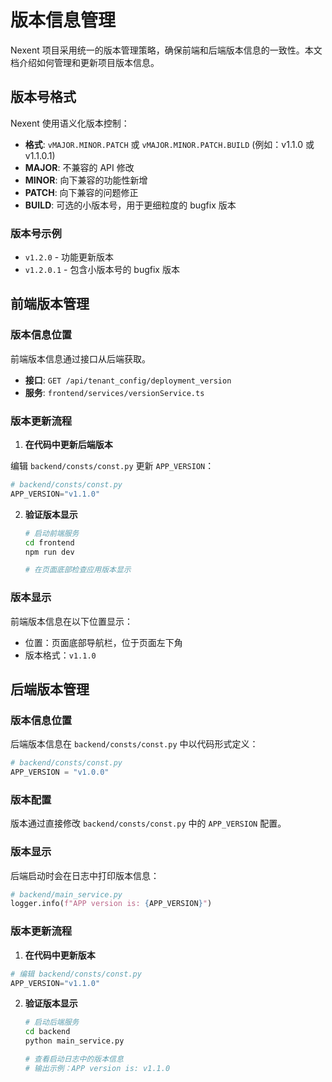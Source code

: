# 版本信息管理

Nexent 项目采用统一的版本管理策略，确保前端和后端版本信息的一致性。本文档介绍如何管理和更新项目版本信息。

## 版本号格式

Nexent 使用语义化版本控制：

- **格式**: `vMAJOR.MINOR.PATCH` 或 `vMAJOR.MINOR.PATCH.BUILD` (例如：v1.1.0 或 v1.1.0.1)
- **MAJOR**: 不兼容的 API 修改
- **MINOR**: 向下兼容的功能性新增
- **PATCH**: 向下兼容的问题修正
- **BUILD**: 可选的小版本号，用于更细粒度的 bugfix 版本

### 版本号示例

- `v1.2.0` - 功能更新版本
- `v1.2.0.1` - 包含小版本号的 bugfix 版本

## 前端版本管理

### 版本信息位置

前端版本信息通过接口从后端获取。

- **接口**: `GET /api/tenant_config/deployment_version`
- **服务**: `frontend/services/versionService.ts`

### 版本更新流程

1. **在代码中更新后端版本**

编辑 `backend/consts/const.py` 更新 `APP_VERSION`：

```python
# backend/consts/const.py
APP_VERSION="v1.1.0"
```

2. **验证版本显示**

   ```bash
   # 启动前端服务
   cd frontend
   npm run dev

   # 在页面底部检查应用版本显示
   ```

### 版本显示

前端版本信息在以下位置显示：

- 位置：页面底部导航栏，位于页面左下角
- 版本格式：`v1.1.0`

## 后端版本管理

### 版本信息位置

后端版本信息在 `backend/consts/const.py` 中以代码形式定义：

```python
# backend/consts/const.py
APP_VERSION = "v1.0.0"
```

### 版本配置

版本通过直接修改 `backend/consts/const.py` 中的 `APP_VERSION` 配置。

### 版本显示

后端启动时会在日志中打印版本信息：

```python
# backend/main_service.py
logger.info(f"APP version is: {APP_VERSION}")
```

### 版本更新流程

1. **在代码中更新版本**

```python
# 编辑 backend/consts/const.py
APP_VERSION="v1.1.0"
```

2. **验证版本显示**

   ```bash
   # 启动后端服务
   cd backend
   python main_service.py

   # 查看启动日志中的版本信息
   # 输出示例：APP version is: v1.1.0
   ```
